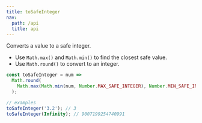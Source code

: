 ```yaml
---
title: toSafeInteger
nav:
  path: /api
  title: api
---
```


Converts a value to a safe integer.

- Use `Math.max()` and `Math.min()` to find the closest safe value.
- Use `Math.round()` to convert to an integer.

```javaScript
const toSafeInteger = num =>
  Math.round(
    Math.max(Math.min(num, Number.MAX_SAFE_INTEGER), Number.MIN_SAFE_INTEGER)
  );

// examples
toSafeInteger('3.2'); // 3
toSafeInteger(Infinity); // 9007199254740991
```
